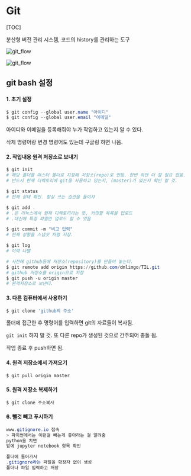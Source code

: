 # Git

[TOC]



분산형 버전 관리 시스템, 코드의 history를 관리하는 도구

![git_flow](C:\Users\student\Desktop\TIL\picture\git_flow.PNG)

![git_flow](C:\Users\Lim\Desktop\SSAFY\TIL\picture\git_flow.PNG)



## git bash 설정

#### 1. 초기 설정

```powershell
$ git config --global user.name "아이디"
$ git config --global user.email "이메일"
```

아이디와 이메일을 등록해줘야 누가 작업하고 있는지 알 수 있다.

삭제 명령어랑 변경 명령어도 있는데 구글링 하면 나옴.



#### 2. 작업내용 원격 저장소로 보내기

```powershell
$ git init 
# 해당 폴더를 마스터 폴더로 지정해 저장소(repo)로 만듬. 한번 하면 더 할 필요 없음.
# 반드시 현재 디렉토리에 git을 사용하고 있는지, (master)가 있는지 확인 할 것.
```

```powershell
$ git status		
# 현재 상태 확인. 항상 쓰는 습관을 들이자
```

```powershell
$ git add . 		
# .은 리눅스에서 현재 디렉토리라는 뜻, 커밋할 목록을 업로드
# .대신에 특정 파일만 업로드 할 수 잇음
```

```powershell
$ git commit -m "비고 입력" 	
# 현재 상황을 스냅샷 처럼 저장.
```

```powershell
$ git log 
# 이력 나열
```

```powershell
# 사전에 github등에 저장소(repository)를 만들어 놓는다.
$ git remote add origin https://github.com/dmlimgo/TIL.git
# github 저장소를 origin으로 저장
$ git push -u origin master
# 원격저장소로 보낸다.
```



#### 3. 다른 컴퓨터에서 사용하기

```powershell
$ git clone 'github의 주소'
```

폴더에 접근한 후 명령어를 입력하면 git의 자료들이 복사됨.

`git init` 하지 말 것. 또 다른 repo가 생성된 것으로 간주되어 충돌 됨.

작업 종료 후 push하면 됨.



#### 4. 원격 저장소에서 가져오기

```powershell
$ git pull origin master
```



#### 5. 원격 저장소 복제하기

```powershell
$ git clone 주소복사
```



#### 6. 뺄것 빼고 푸시하기

```powershell
www.gitignore.io 접속
> 파이썬에서는 이런걸 빼는게 좋아라는 걸 알려줌
python을 치면
밑에 jupyter notebook 항목 확인
```

```powershell
폴더에 들어가서
.gitignore라는 파일을 확장자 없이 생성
폴더나 파일 입력하고 저장
```

